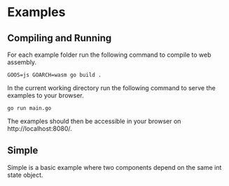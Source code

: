 # Examples

## Compiling and Running

For each example folder run the following command to compile to web assembly.

`GOOS=js GOARCH=wasm go build .`

In the current working directory run the following command to serve the examples to your browser.

`go run main.go`

The examples should then be accessible in your browser on http://localhost:8080/.

## Simple

Simple is a basic example where two components depend on the same int state object. 